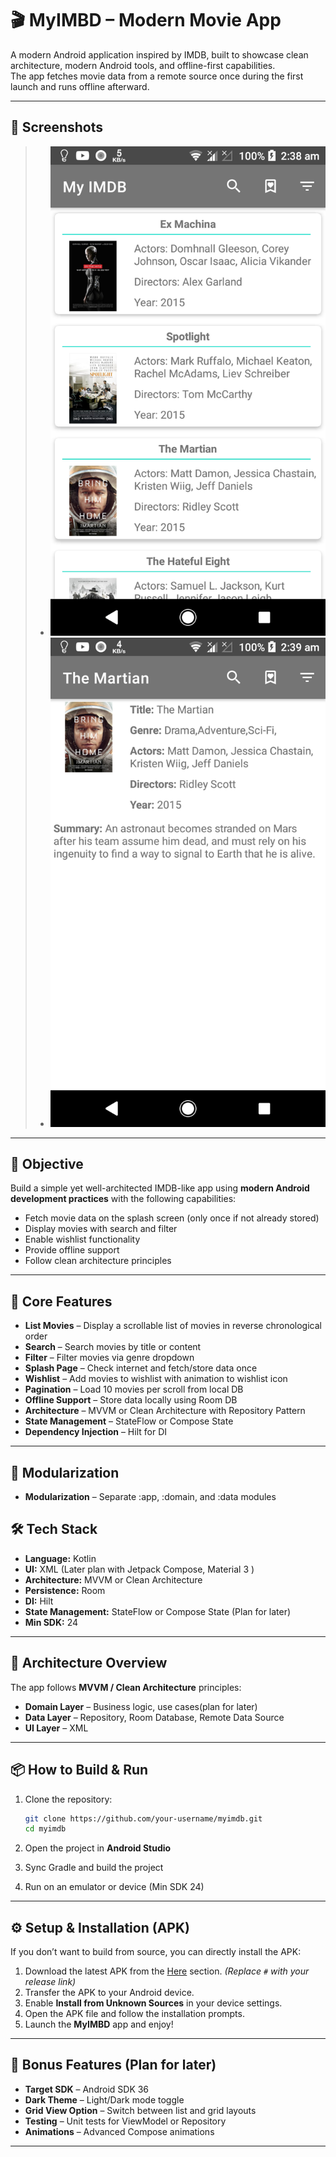
# 🎬 MyIMBD – Modern Movie App

A modern Android application inspired by IMDB, built to showcase clean architecture, modern Android tools, and offline-first capabilities.  
The app fetches movie data from a remote source once during the first launch and runs offline afterward.

---

## 📸 Screenshots
> * ![home_screen.png](screenshots/home_screen.png)
> * ![movie_details_screen.png](screenshots/movie_details_screen.png)

---

## 🎯 Objective

Build a simple yet well-architected IMDB-like app using **modern Android development practices** with the following capabilities:
- Fetch movie data on the splash screen (only once if not already stored)
- Display movies with search and filter
- Enable wishlist functionality
- Provide offline support
- Follow clean architecture principles

---

## 🧱 Core Features

- **List Movies** – Display a scrollable list of movies in reverse chronological order
- **Search** – Search movies by title or content
- **Filter** – Filter movies via genre dropdown
- **Splash Page** – Check internet and fetch/store data once
- **Wishlist** – Add movies to wishlist with animation to wishlist icon
- **Pagination** – Load 10 movies per scroll from local DB
- **Offline Support** – Store data locally using Room DB
- **Architecture** – MVVM or Clean Architecture with Repository Pattern
- **State Management** – StateFlow or Compose State
- **Dependency Injection** – Hilt for DI

---

## 🧪 Modularization
- **Modularization** – Separate :app, :domain, and :data modules

## 🛠 Tech Stack

- **Language:** Kotlin
- **UI:** XML (Later plan with Jetpack Compose, Material 3 )
- **Architecture:** MVVM or Clean Architecture
- **Persistence:** Room
- **DI:** Hilt
- **State Management:** StateFlow or Compose State (Plan for later)
- **Min SDK:** 24

---

## 📐 Architecture Overview

The app follows **MVVM / Clean Architecture** principles:
- **Domain Layer** – Business logic, use cases(plan for later)
- **Data Layer** – Repository, Room Database, Remote Data Source
- **UI Layer** – XML

---

## 📦 How to Build & Run

1. Clone the repository:
   ```bash
   git clone https://github.com/your-username/myimdb.git
   cd myimdb
   ```

2. Open the project in **Android Studio**

3. Sync Gradle and build the project

4. Run on an emulator or device (Min SDK 24)

---

## ⚙️ Setup & Installation (APK)

If you don’t want to build from source, you can directly install the APK:

1. Download the latest APK from the [Here](https://drive.google.com/file/d/1WsvmWdB-hANOPnXnkFEK6UPZlCoHVQoP/view) section. *(Replace `#` with your release link)*
2. Transfer the APK to your Android device.
3. Enable **Install from Unknown Sources** in your device settings.
4. Open the APK file and follow the installation prompts.
5. Launch the **MyIMBD** app and enjoy!

---

## 🧪 Bonus Features (Plan for later)

- **Target SDK** – Android SDK 36
- **Dark Theme** – Light/Dark mode toggle
- **Grid View Option** – Switch between list and grid layouts
- **Testing** – Unit tests for ViewModel or Repository
- **Animations** – Advanced Compose animations

---
